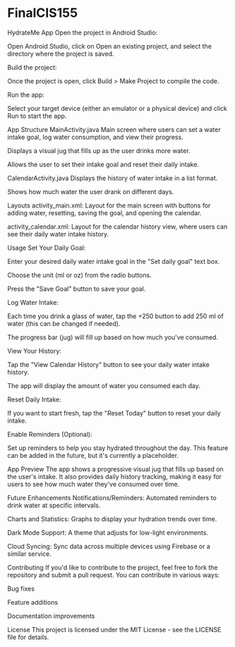 # FinalCIS155
HydrateMe App
Open the project in Android Studio:

Open Android Studio, click on Open an existing project, and select the directory where the project is saved.

Build the project:

Once the project is open, click Build > Make Project to compile the code.

Run the app:

Select your target device (either an emulator or a physical device) and click Run to start the app.

App Structure
MainActivity.java
Main screen where users can set a water intake goal, log water consumption, and view their progress.

Displays a visual jug that fills up as the user drinks more water.

Allows the user to set their intake goal and reset their daily intake.

CalendarActivity.java
Displays the history of water intake in a list format.

Shows how much water the user drank on different days.

Layouts
activity_main.xml: Layout for the main screen with buttons for adding water, resetting, saving the goal, and opening the calendar.

activity_calendar.xml: Layout for the calendar history view, where users can see their daily water intake history.

Usage
Set Your Daily Goal:

Enter your desired daily water intake goal in the "Set daily goal" text box.

Choose the unit (ml or oz) from the radio buttons.

Press the "Save Goal" button to save your goal.

Log Water Intake:

Each time you drink a glass of water, tap the +250 button to add 250 ml of water (this can be changed if needed).

The progress bar (jug) will fill up based on how much you've consumed.

View Your History:

Tap the "View Calendar History" button to see your daily water intake history.

The app will display the amount of water you consumed each day.

Reset Daily Intake:

If you want to start fresh, tap the "Reset Today" button to reset your daily intake.

Enable Reminders (Optional):

Set up reminders to help you stay hydrated throughout the day. This feature can be added in the future, but it's currently a placeholder.

App Preview
The app shows a progressive visual jug that fills up based on the user's intake. It also provides daily history tracking, making it easy for users to see how much water they've consumed over time.

Future Enhancements
Notifications/Reminders: Automated reminders to drink water at specific intervals.

Charts and Statistics: Graphs to display your hydration trends over time.

Dark Mode Support: A theme that adjusts for low-light environments.

Cloud Syncing: Sync data across multiple devices using Firebase or a similar service.

Contributing
If you'd like to contribute to the project, feel free to fork the repository and submit a pull request. You can contribute in various ways:

Bug fixes

Feature additions

Documentation improvements

License
This project is licensed under the MIT License - see the LICENSE file for details.
